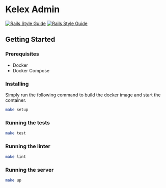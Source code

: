 # Kelex Admin

[![Rails Style Guide](https://img.shields.io/badge/code_style-rubocop-brightgreen.svg)](https://github.com/rubocop/rubocop-rails)
[![Rails Style Guide](https://img.shields.io/badge/code_style-community-brightgreen.svg)](https://rails.rubystyle.guide)

## Getting Started

### Prerequisites

- Docker
- Docker Compose

### Installing

Simply run the following command to build the docker image and start the container.
```sh
make setup
```

### Running the tests

```sh
make test
```

### Running the linter

```sh
make lint
```

### Running the server

```sh
make up
```